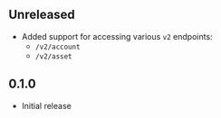 Unreleased
----------
- Added support for accessing various `v2` endpoints:
  - `/v2/account`
  - `/v2/asset`


0.1.0
-----
- Initial release
